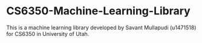 # CS6350-Machine-Learning-Library

This is a machine learning library developed by Savant Mullapudi (u1471518) for CS6350 in University of Utah.
